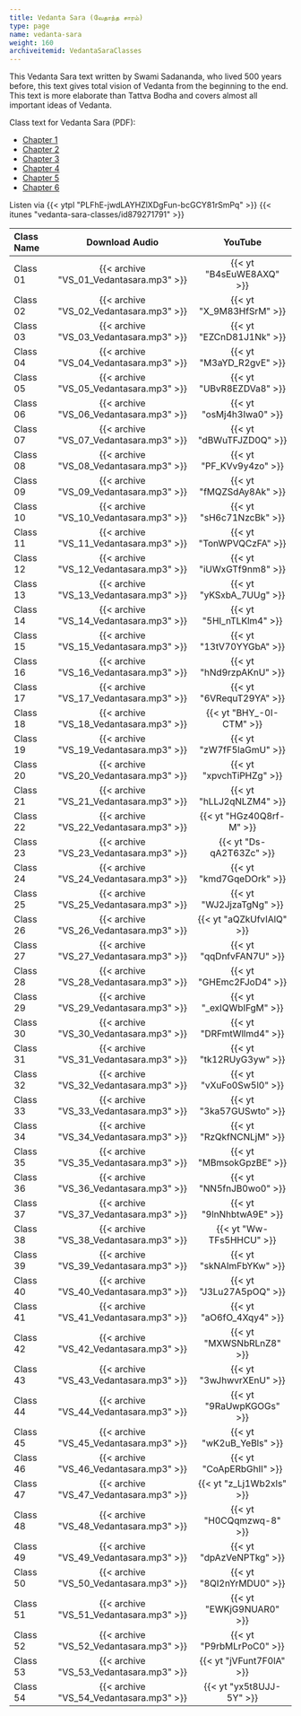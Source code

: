 ```yaml
---
title: Vedanta Sara (வேதாந்த சாரம்)
type: page
name: vedanta-sara
weight: 160
archiveitemid: VedantaSaraClasses
---
```


This Vedanta Sara text written by Swami Sadananda, who lived 500 years before, this text gives total vision of Vedanta from the beginning to the end. This text is more elaborate than Tattva Bodha and covers almost all important ideas of Vedanta.

Class text for Vedanta Sara (PDF):

* [Chapter 1](https://archive.org/download/VedantaSaram/VS_01.pdf)
* [Chapter 2](https://archive.org/download/VedantaSaram/VS_02.pdf)
* [Chapter 3](https://archive.org/download/VedantaSaram/VS_03.pdf)
* [Chapter 4](https://archive.org/download/VedantaSaram/VS_04.pdf)
* [Chapter 5](https://archive.org/download/VedantaSaram/VS_05.pdf)
* [Chapter 6](https://archive.org/download/VedantaSaram/VS_06.pdf)

Listen via {{< ytpl "PLFhE-jwdLAYHZlXDgFun-bcGCY81rSmPq" >}} {{< itunes "vedanta-sara-classes/id879271791" >}}

Class Name | Download Audio | YouTube
:---|:---:|:---:
Class 01 | {{< archive "VS_01_Vedantasara.mp3" >}} | {{< yt "B4sEuWE8AXQ" >}}
Class 02 | {{< archive "VS_02_Vedantasara.mp3" >}} | {{< yt "X_9M83HfSrM" >}}
Class 03 | {{< archive "VS_03_Vedantasara.mp3" >}} | {{< yt "EZCnD81J1Nk" >}}
Class 04 | {{< archive "VS_04_Vedantasara.mp3" >}} | {{< yt "M3aYD_R2gvE" >}}
Class 05 | {{< archive "VS_05_Vedantasara.mp3" >}} | {{< yt "UBvR8EZDVa8" >}}
Class 06 | {{< archive "VS_06_Vedantasara.mp3" >}} | {{< yt "osMj4h3Iwa0" >}}
Class 07 | {{< archive "VS_07_Vedantasara.mp3" >}} | {{< yt "dBWuTFJZD0Q" >}}
Class 08 | {{< archive "VS_08_Vedantasara.mp3" >}} | {{< yt "PF_KVv9y4zo" >}}
Class 09 | {{< archive "VS_09_Vedantasara.mp3" >}} | {{< yt "fMQZSdAy8Ak" >}}
Class 10 | {{< archive "VS_10_Vedantasara.mp3" >}} | {{< yt "sH6c71NzcBk" >}}
Class 11 | {{< archive "VS_11_Vedantasara.mp3" >}} | {{< yt "TonWPVQCzFA" >}}
Class 12 | {{< archive "VS_12_Vedantasara.mp3" >}} | {{< yt "iUWxGTf9nm8" >}}
Class 13 | {{< archive "VS_13_Vedantasara.mp3" >}} | {{< yt "yKSxbA_7UUg" >}}
Class 14 | {{< archive "VS_14_Vedantasara.mp3" >}} | {{< yt "5HI_nTLKlm4" >}}
Class 15 | {{< archive "VS_15_Vedantasara.mp3" >}} | {{< yt "13tV70YYGbA" >}}
Class 16 | {{< archive "VS_16_Vedantasara.mp3" >}} | {{< yt "hNd9rzpAKnU" >}}
Class 17 | {{< archive "VS_17_Vedantasara.mp3" >}} | {{< yt "6VRequT29YA" >}}
Class 18 | {{< archive "VS_18_Vedantasara.mp3" >}} | {{< yt "BHY_-0I-CTM" >}}
Class 19 | {{< archive "VS_19_Vedantasara.mp3" >}} | {{< yt "zW7fF5laGmU" >}}
Class 20 | {{< archive "VS_20_Vedantasara.mp3" >}} | {{< yt "xpvchTiPHZg" >}}
Class 21 | {{< archive "VS_21_Vedantasara.mp3" >}} | {{< yt "hLLJ2qNLZM4" >}}
Class 22 | {{< archive "VS_22_Vedantasara.mp3" >}} | {{< yt "HGz40Q8rf-M" >}}
Class 23 | {{< archive "VS_23_Vedantasara.mp3" >}} | {{< yt "Ds-qA2T63Zc" >}}
Class 24 | {{< archive "VS_24_Vedantasara.mp3" >}} | {{< yt "kmd7GqeDOrk" >}}
Class 25 | {{< archive "VS_25_Vedantasara.mp3" >}} | {{< yt "WJ2JjzaTgNg" >}}
Class 26 | {{< archive "VS_26_Vedantasara.mp3" >}} | {{< yt "aQZkUfvIAlQ" >}}
Class 27 | {{< archive "VS_27_Vedantasara.mp3" >}} | {{< yt "qqDnfvFAN7U" >}}
Class 28 | {{< archive "VS_28_Vedantasara.mp3" >}} | {{< yt "GHEmc2FJoD4" >}}
Class 29 | {{< archive "VS_29_Vedantasara.mp3" >}} | {{< yt "_exIQWbIFgM" >}}
Class 30 | {{< archive "VS_30_Vedantasara.mp3" >}} | {{< yt "DRFmtWllmd4" >}}
Class 31 | {{< archive "VS_31_Vedantasara.mp3" >}} | {{< yt "tk12RUyG3yw" >}}
Class 32 | {{< archive "VS_32_Vedantasara.mp3" >}} | {{< yt "vXuFo0Sw5l0" >}}
Class 33 | {{< archive "VS_33_Vedantasara.mp3" >}} | {{< yt "3ka57GUSwto" >}}
Class 34 | {{< archive "VS_34_Vedantasara.mp3" >}} | {{< yt "RzQkfNCNLjM" >}}
Class 35 | {{< archive "VS_35_Vedantasara.mp3" >}} | {{< yt "MBmsokGpzBE" >}}
Class 36 | {{< archive "VS_36_Vedantasara.mp3" >}} | {{< yt "NN5fnJB0wo0" >}}
Class 37 | {{< archive "VS_37_Vedantasara.mp3" >}} | {{< yt "9lnNhbtwA9E" >}}
Class 38 | {{< archive "VS_38_Vedantasara.mp3" >}} | {{< yt "Ww-TFs5HHCU" >}}
Class 39 | {{< archive "VS_39_Vedantasara.mp3" >}} | {{< yt "skNAImFbYKw" >}}
Class 40 | {{< archive "VS_40_Vedantasara.mp3" >}} | {{< yt "J3Lu27A5pOQ" >}}
Class 41 | {{< archive "VS_41_Vedantasara.mp3" >}} | {{< yt "aO6fO_4Xqy4" >}}
Class 42 | {{< archive "VS_42_Vedantasara.mp3" >}} | {{< yt "MXWSNbRLnZ8" >}}
Class 43 | {{< archive "VS_43_Vedantasara.mp3" >}} | {{< yt "3wJhwvrXEnU" >}}
Class 44 | {{< archive "VS_44_Vedantasara.mp3" >}} | {{< yt "9RaUwpKGOGs" >}}
Class 45 | {{< archive "VS_45_Vedantasara.mp3" >}} | {{< yt "wK2uB_YeBls" >}}
Class 46 | {{< archive "VS_46_Vedantasara.mp3" >}} | {{< yt "CoApERbGhII" >}}
Class 47 | {{< archive "VS_47_Vedantasara.mp3" >}} | {{< yt "z_Lj1Wb2xls" >}}
Class 48 | {{< archive "VS_48_Vedantasara.mp3" >}} | {{< yt "H0CQqmzwq-8" >}}
Class 49 | {{< archive "VS_49_Vedantasara.mp3" >}} | {{< yt "dpAzVeNPTkg" >}}
Class 50 | {{< archive "VS_50_Vedantasara.mp3" >}} | {{< yt "8QI2nYrMDU0" >}}
Class 51 | {{< archive "VS_51_Vedantasara.mp3" >}} | {{< yt "EWKjG9NUAR0" >}}
Class 52 | {{< archive "VS_52_Vedantasara.mp3" >}} | {{< yt "P9rbMLrPoC0" >}}
Class 53 | {{< archive "VS_53_Vedantasara.mp3" >}} | {{< yt "jVFunt7F0lA" >}}
Class 54 | {{< archive "VS_54_Vedantasara.mp3" >}} | {{< yt "yx5t8UJJ-5Y" >}}